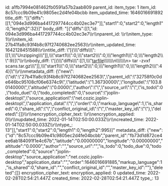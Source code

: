 id: a1fb7994e081462fb0591a57b2aab809
parent_id: 
item_type: 1
item_id: 8c57ccc9b09e41c9805ec2d4fe04bcbb
item_updated_time: 1646016691892
title_diff: "[{\"diffs\":[[1,\"094e3d996ba4417297744cc4b02ec3e7\"]],\"start1\":0,\"start2\":0,\"length1\":0,\"length2\":32}]"
body_diff: "[{\"diffs\":[[1,\"id: 094e3d996ba4417297744cc4b02ec3e7\\\r\\\nparent_id: \\\r\\\nitem_type: 1\\\r\\\nitem_id: 27b41fa8c93f4b8c97f2740682ee2563\\\r\\\nitem_updated_time: 1642128451588\\\r\\\ntitle_diff: \\\"[{\\\\\\\"diffs\\\\\\\":[[1,\\\\\\\"Unzipping\\\\\\\"]],\\\\\\\"start1\\\\\\\":0,\\\\\\\"start2\\\\\\\":0,\\\\\\\"length1\\\\\\\":0,\\\\\\\"length2\\\\\\\":9}]\\\"\\\r\\\nbody_diff: \\\"[{\\\\\\\"diffs\\\\\\\":[[1,\\\\\\\"<ins>tarfile</ins>\\\\\\\\\\\\\n\\\\\\\\\\\\\n> tar -zvxf scans.tar.gz\\\\\\\"]],\\\\\\\"start1\\\\\\\":0,\\\\\\\"start2\\\\\\\":0,\\\\\\\"length1\\\\\\\":0,\\\\\\\"length2\\\\\\\":44}]\\\"\\\r\\\nmetadata_diff: {\\\"new\\\":{\\\"id\\\":\\\"27b41fa8c93f4b8c97f2740682ee2563\\\",\\\"parent_id\\\":\\\"32758f0c0de646bc95108cf06e6374c9\\\",\\\"latitude\\\":\\\"1.36730000\\\",\\\"longitude\\\":\\\"103.80140000\\\",\\\"altitude\\\":\\\"0.0000\\\",\\\"author\\\":\\\"\\\",\\\"source_url\\\":\\\"\\\",\\\"is_todo\\\":0,\\\"todo_due\\\":0,\\\"todo_completed\\\":0,\\\"source\\\":\\\"joplin-desktop\\\",\\\"source_application\\\":\\\"net.cozic.joplin-desktop\\\",\\\"application_data\\\":\\\"\\\",\\\"order\\\":0,\\\"markup_language\\\":1,\\\"is_shared\\\":0,\\\"share_id\\\":\\\"\\\",\\\"conflict_original_id\\\":\\\"\\\",\\\"master_key_id\\\":\\\"\\\"},\\\"deleted\\\":[]}\\\r\\\nencryption_cipher_text: \\\r\\\nencryption_applied: 0\\\r\\\nupdated_time: 2022-01-14T02:50:00.033Z\\\r\\\ncreated_time: 2022-01-14T02:50:00.033Z\\\r\\\ntype_: 13\"]],\"start1\":0,\"start2\":0,\"length1\":0,\"length2\":995}]"
metadata_diff: {"new":{"id":"8c57ccc9b09e41c9805ec2d4fe04bcbb","parent_id":"fb73d1d872ce4ee6ab184091f1e4c67b","latitude":"0.00000000","longitude":"0.00000000","altitude":"0.0000","author":"","source_url":"","is_todo":0,"todo_due":0,"todo_completed":0,"source":"joplin-desktop","source_application":"net.cozic.joplin-desktop","application_data":"","order":1646016691885,"markup_language":1,"is_shared":0,"share_id":"","conflict_original_id":"","master_key_id":""},"deleted":[]}
encryption_cipher_text: 
encryption_applied: 0
updated_time: 2022-02-28T02:54:21.447Z
created_time: 2022-02-28T02:54:21.447Z
type_: 13
